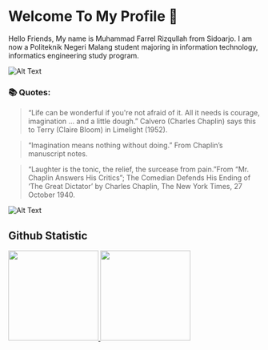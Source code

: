 # Welcome To My Profile 👋

Hello Friends, My name is Muhammad Farrel Rizqullah from Sidoarjo. I am now a Politeknik Negeri Malang student majoring in information technology, informatics engineering study program.

![Alt Text](https://media.giphy.com/media/rY93u9tQbybks/giphy.gif)

### 📚 Quotes:

> “Life can be wonderful if you're not afraid of it. All it needs is courage, imagination ... and a little dough.” Calvero (Charles Chaplin) says this to Terry (Claire Bloom) in Limelight (1952).

> “Imagination means nothing without doing.” From Chaplin’s manuscript notes.

> “Laughter is the tonic, the relief, the surcease from pain.”From “Mr. Chaplin Answers His Critics”; The Comedian Defends His Ending of ‘The Great Dictator’ by Charles Chaplin, The New York Times, 27 October 1940.

![Alt Text](https://media.giphy.com/media/AikqU9c8gOamzodpfP/giphy.gif)


## Github Statistic

<p align="left">
<a href="https://github.com/muhamadfarrelrizqullah">
  <img height="180em" src="https://github-readme-stats-eight-theta.vercel.app/api?username=muhamadfarrelrizqullah&show_icons=true&theme=algolia&include_all_commits=true&count_private=true"/>
  <img height="180em" src="https://github-readme-stats-eight-theta.vercel.app/api/top-langs/?username=muhamadfarrelrizqullah&layout=compact&langs_count=8&theme=algolia"/>
</a>
</p>




